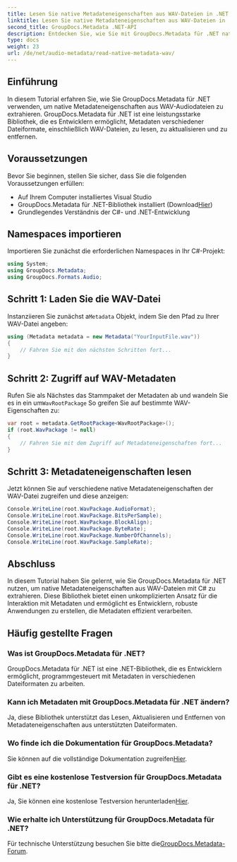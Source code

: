 ```yaml
---
title: Lesen Sie native Metadateneigenschaften aus WAV-Dateien in .NET
linktitle: Lesen Sie native Metadateneigenschaften aus WAV-Dateien in .NET
second_title: GroupDocs.Metadata .NET-API
description: Entdecken Sie, wie Sie mit GroupDocs.Metadata für .NET native Metadaten aus WAV-Dateien extrahieren. Einfaches C#-Tutorial zum Lesen der WAV-Dateieigenschaften.
type: docs
weight: 23
url: /de/net/audio-metadata/read-native-metadata-wav/
---
```

## Einführung
In diesem Tutorial erfahren Sie, wie Sie GroupDocs.Metadata für .NET verwenden, um native Metadateneigenschaften aus WAV-Audiodateien zu extrahieren. GroupDocs.Metadata für .NET ist eine leistungsstarke Bibliothek, die es Entwicklern ermöglicht, Metadaten verschiedener Dateiformate, einschließlich WAV-Dateien, zu lesen, zu aktualisieren und zu entfernen.
## Voraussetzungen
Bevor Sie beginnen, stellen Sie sicher, dass Sie die folgenden Voraussetzungen erfüllen:
- Auf Ihrem Computer installiertes Visual Studio
-  GroupDocs.Metadata für .NET-Bibliothek installiert (Download[Hier](https://releases.groupdocs.com/metadata/net/))
- Grundlegendes Verständnis der C#- und .NET-Entwicklung

## Namespaces importieren
Importieren Sie zunächst die erforderlichen Namespaces in Ihr C#-Projekt:
```csharp
using System;
using GroupDocs.Metadata;
using GroupDocs.Formats.Audio;
```
## Schritt 1: Laden Sie die WAV-Datei
 Instanziieren Sie zunächst a`Metadata` Objekt, indem Sie den Pfad zu Ihrer WAV-Datei angeben:
```csharp
using (Metadata metadata = new Metadata("YourInputFile.wav"))
{
    // Fahren Sie mit den nächsten Schritten fort...
}
```
## Schritt 2: Zugriff auf WAV-Metadaten
 Rufen Sie als Nächstes das Stammpaket der Metadaten ab und wandeln Sie es in ein um`WavRootPackage` So greifen Sie auf bestimmte WAV-Eigenschaften zu:
```csharp
var root = metadata.GetRootPackage<WavRootPackage>();
if (root.WavPackage != null)
{
    // Fahren Sie mit dem Zugriff auf Metadateneigenschaften fort...
}
```
## Schritt 3: Metadateneigenschaften lesen
Jetzt können Sie auf verschiedene native Metadateneigenschaften der WAV-Datei zugreifen und diese anzeigen:
```csharp
Console.WriteLine(root.WavPackage.AudioFormat);
Console.WriteLine(root.WavPackage.BitsPerSample);
Console.WriteLine(root.WavPackage.BlockAlign);
Console.WriteLine(root.WavPackage.ByteRate);
Console.WriteLine(root.WavPackage.NumberOfChannels);
Console.WriteLine(root.WavPackage.SampleRate);
```

## Abschluss
In diesem Tutorial haben Sie gelernt, wie Sie GroupDocs.Metadata für .NET nutzen, um native Metadateneigenschaften aus WAV-Dateien mit C# zu extrahieren. Diese Bibliothek bietet einen unkomplizierten Ansatz für die Interaktion mit Metadaten und ermöglicht es Entwicklern, robuste Anwendungen zu erstellen, die Metadaten effizient verarbeiten.

## Häufig gestellte Fragen
### Was ist GroupDocs.Metadata für .NET?
GroupDocs.Metadata für .NET ist eine .NET-Bibliothek, die es Entwicklern ermöglicht, programmgesteuert mit Metadaten in verschiedenen Dateiformaten zu arbeiten.
### Kann ich Metadaten mit GroupDocs.Metadata für .NET ändern?
Ja, diese Bibliothek unterstützt das Lesen, Aktualisieren und Entfernen von Metadateneigenschaften aus unterstützten Dateiformaten.
### Wo finde ich die Dokumentation für GroupDocs.Metadata?
 Sie können auf die vollständige Dokumentation zugreifen[Hier](https://reference.groupdocs.com/metadata/net/).
### Gibt es eine kostenlose Testversion für GroupDocs.Metadata für .NET?
 Ja, Sie können eine kostenlose Testversion herunterladen[Hier](https://releases.groupdocs.com/).
### Wie erhalte ich Unterstützung für GroupDocs.Metadata für .NET?
 Für technische Unterstützung besuchen Sie bitte die[GroupDocs.Metadata-Forum](https://forum.groupdocs.com/c/metadata/14).